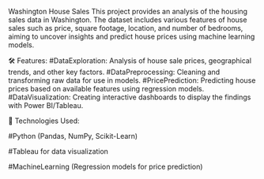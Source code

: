 Washington House Sales
This project provides an analysis of the housing sales data in Washington. The dataset includes various features of house sales such as price, square footage, location, and number of bedrooms, aiming to uncover insights and predict house prices using machine learning models.

🛠️ Features:
#DataExploration: Analysis of house sale prices, geographical trends, and other key factors.
#DataPreprocessing: Cleaning and transforming raw data for use in models.
#PricePrediction: Predicting house prices based on available features using regression models.
#DataVisualization: Creating interactive dashboards to display the findings with Power BI/Tableau.

🔧 Technologies Used:

#Python (Pandas, NumPy, Scikit-Learn)

#Tableau for data visualization

#MachineLearning (Regression models for price prediction)
